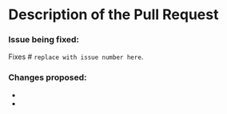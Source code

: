 # Description of the Pull Request

### Issue being fixed:
Fixes # `replace with issue number here`.

### Changes proposed:

-
- 
